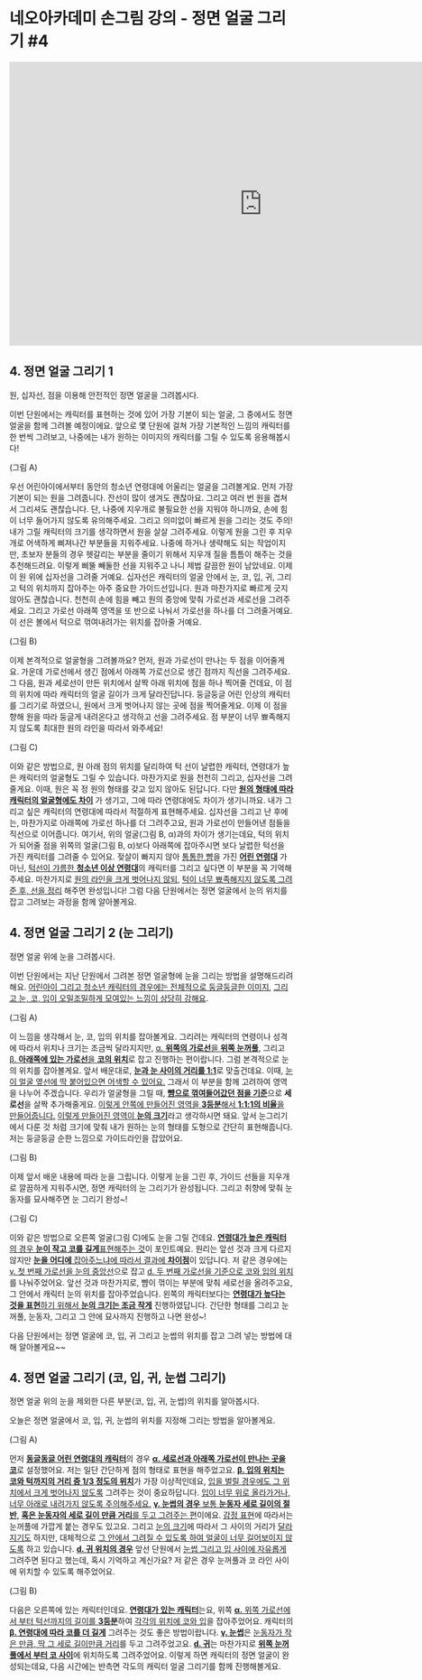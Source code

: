 # 네오아카데미 손그림 강의 - 정면 얼굴 그리기 #4
<iframe width="895" height="503" src="https://www.youtube.com/embed/rXUq6RBJ19M?list=PLmrVWPFHf_oG1Im06PQ7hAGe8cLjRr_b5" title="네오아카데미 손그림 강의 - 정면 얼굴 그리기 #4" frameborder="0" allow="accelerometer; autoplay; clipboard-write; encrypted-media; gyroscope; picture-in-picture" allowfullscreen></iframe>

## 4. 정면 얼굴 그리기 1
원, 십자선, 점을 이용해 안전적인 정면 얼굴을 그려봅시다.

이번 단원에서는 캐릭터를 표현하는 것에 있어 가장 기본이 되는 얼굴, 그 중에서도 정면 얼굴을 함께 그려볼 예정이에요. 앞으로 몇 단원에 걸쳐 가장 기본적인 느낌의 캐릭터를 한 번씩 그려보고, 나중에는 내가 원하는 이미지의 캐릭터를 그릴 수 있도록 응용해봅시다! 

(그림 A)

우선 어린아이에서부터 동안의 청소년 연령대에 어울리는 얼굴을 그려볼게요.
먼저 가장 기본이 되는 원을 그려줍니다. 잔선이 많이 생겨도 괜찮아요. 그리고 여러 번 원을 겹쳐서 그리셔도 괜찮습니다. 단, 나중에 지우개로 불필요한 선을 지워야 하니까요, 손에 힘이 너무 들어가지 않도록 유의해주세요. 그리고 의미없이 빠르게 원을 그리는 것도 주의! 내가 그릴 캐릭터의 크기를 생각하면서 원을 살살 그려주세요. 이렇게 원을 그린 후 지우개로 어색하게 삐져나간 부분들을 지워주세요. 나중에 하거나 생략해도 되는 작업이지만, 초보자 분들의 경우 헷갈리는 부분을 줄이기 위해서 지우개 질을 틈틈이 해주는 것을 추천해드려요. 이렇게 삐뚤 빼둘한 선을 지워주고 나니 제법 갈끔한 원이 남았네요. 이제 이 원 위에 십자선을 그려줄 거예요. 십자선은 캐릭터의 얼굴 안에서 눈, 코, 입, 귀, 그리고 턱의 위치까지 잡아주는 아주 중요한 가이드선입니다. 원과 마찬가지로 빠르게 긋지 않아도 괜찮습니다. 천천히 손에 힘을 빼고 원의 중앙에 맞춰 가로선과 세로선을 그려주세요. 그리고 가로선 아래쪽 영역을 또 반으로 나눠서 가로선을 하나를 더 그려줄거예요. 이 선은 볼에서 턱으로 꺾여내려가는 위치를 잡아줄 거예요.

(그림 B)

이제 본격적으로 얼굴형을 그려볼까요?
먼저, 원과 가로선이 만나는 두 점을 이어줄게요. 가운데 가로선에서 생긴 점에서 아래쪽 가로선으로 생긴 점까지 직선을 그려주세요. 그 다음, 원과 세로선이 만든 위치에서 살짝 아래 위치에 점을 하나 찍어줄 건데요, 이 점의 위치에 따라 캐릭터의 얼굴 길이가 크게 달라진답니다. 둥글둥글 어린 인상의 캐릭터를 그리기로 하였으니, 원에서 크게 벗어나지 않는 곳에 점을 찍어줄게요. 이제 이 점을 향해 원을 따라 둥글게 내려온다고 생각하고 선을 그려주세요. 점 부분이 너무 뾰족해지지 않도록 최대한 원의 라인을 따라서 와주세요! 

(그림 C)

이와 같은 방법으로, 원 아래 점의 위치를 달리하여 턱 선이 날렵한 캐릭터, 연령대가 높은 캐릭터의 얼굴형도 그릴 수 있습니다. 마찬가지로 원을 천천히 그리고, 십자선을 그려줄게요. 이때, 원은 꼭 정 원의 형태를 갖고 있지 않아도 된답니다. 다만 <u> **원의 형태에 따라** </u> **<u>캐릭터의 얼굴형에도 차이</u>** 가 생기고, 그에 따라 연령대에도 차이가 생기니까요. 내가 그리고 싶은 캐릭터의 연령대에 따라서 적절하게 표현해주세요. 십자선을 그리고 난 후에는, 마찬가지로 아래쪽에 가로선 하나를 더 그려주고요, 원과 가로선이 만들어낸 점들을 직선으로 이어줍니다. 여기서, 위의 얼굴(그림 B, α)과의 차이가 생기는데요, 턱의 위치가 되어줄 점을 위쪽의 얼굴(그림 B, α)보다 아래쪽에 잡아주시면 보다 날렵한 턱선을 가진 캐릭터를 그려줄 수 있어요. 젖살이 빠지지 않아 <u>통통한 뺨</u>을 가진 <u>**어린 연령대**</u> 가 아닌, <u>턱선이 갸름한 **청소년 이상 연령대**</u>의 캐릭터를 그리고 싶다면 이 부분을 꼭 기억해주세요. 마찬가지로 <u>원의 라인을 크게 벗어나지 않되</u>, <u>턱이 너무 뾰족해지지 않도록 그려준 후, 선을 정리</u> 해주면 완성입니다! 그럼 다음 단원에서는 정면 얼굴에서 눈의 위치를 잡고 그려보는 과정을 함께 알아볼게요.

## 4. 정면 얼굴 그리기 2 (눈 그리기)
정면 얼굴 위에 눈을 그려봅시다.

이번 단원에서는 지난 단원에서 그려본 정면 얼굴형에 눈을 그리는 방법을 설명해드리려 해요. <u>어린아이 그리고 청소년 캐릭터의 경우에는 전체적으로 둥글둥글한 이미지</u>, <u>그리고 눈, 코, 입이 오밀조밀하게 모여있는 느낌이 상당히 강해요</u>. 

(그림 A)

이 느낌을 생각해서 눈, 코, 입의 위치를 잡아볼게요. 그리려는 캐릭터의 연령이나 성격에 따라서 위치나 크기는 조금씩 달라지지만,  <u>α. **위쪽의 가로선**을 **위쪽 눈꺼풀**</u>, 그리고 <u>β. **아래쪽에 있는 가로선**을 **코의 위치**</u>로 잡고 진행하는 편이랍니다. 그럼 본격적으로 눈의 위치를 잡아볼게요. 앞서 배운대로, <u>**눈과 눈 사이의 거리를 1:1**</u>로 맞출건데요. 이때, <u>눈이 얼굴 옆선에 딱 붙어있으면 어색할 수 있어요.</u> 그래서 이 부분을 함께 고려하여 영역을 나누어 주겠습니다. 우리가 얼굴형을 그릴 때, <u>**뺨으로 꺾여들어갔던 점을 기준**</u>으로 **세로선**을 살짝 추가해줄게요. <u>이렇게 안쪽에 만들어진 영역을 **3등분**해서 **1:1:1의 비율**을 만들어줍니다.</u> <u>이렇게 만들어진 영역이 **눈의 크기**</u>라고 생각하시면 돼요. 앞서 눈그리기에서 다룬 것 처럼 크기에 맞춰 내가 원하는 눈의 형태를 도형으로 간단히 표현해줍니다. 저는 둥글둥글 순한 느낌으로 가이드라인을 잡았어요. 

(그림 B)

이제 앞서 배운 내용에 따라 눈을 그립니다. 이렇게 눈을 그린 후, 가이드 선들을 지우개로 깔끔하게 지워주시면, 정면 캐릭터의 눈 그리기가 완성됩니다. 그리고 취향에 맞춰 눈동자를 묘사해주면 눈 그리기 완성~!

(그림 C)

이와 같은 방법으로 오른쪽 얼굴(그림 C)에도 눈을 그릴 건데요.
<u>**연령대가 높은 캐릭터**의 경우 **눈이 작고 코를 길게**표현해주는 것</u>이 포인트예요. 원리는 앞선 것과 크게 다르지 않지만 <u>**눈을 어디에** 잡아주느냐에 따라서 결과에 **차이점**</u>이 있답니다. 저 같은 경우에는 <u>γ. 첫 번째 가로선을 눈의 중앙선</u>으로 잡고 <u>d. 두 번째 가로선을 기준으로 코와 입의 위치</u>를 나눠주었어요. 앞선 것과 마찬가지로, 뺨이 꺾이는 부분에 맞춰 세로선을 올려주고요, 그 안에서 캐릭터 눈의 위치를 잡아주었습니다. 왼쪽의 캐릭터보다는 <u>**연령대가 높다는 것을 표현**하기 위해서 **눈의 크기는 조금 작게**</u>  진행하였답니다. 간단한 형태를 그리고 눈꺼풀, 눈동자, 그리고 그 안에 묘사까지 진행하고 나면 완성~!

다음 단원에서는 정면 얼굴에 코, 입, 귀 그리고 눈썹의 위치를 잡고 그려 넣는 방법에 대해 알아볼게요~~


## 4. 정면 얼굴 그리기 (코, 입, 귀, 눈썹 그리기)
정면 얼굴 위의 눈을 제외한 다른 부분(코, 입, 귀, 눈썹)의 위치를 알아봅시다.

오늘은 정면 얼굴에서 코, 입, 귀, 눈썹의 위치를 지정해 그리는 방법을 알아볼게요.

(그림 A)

먼저 <u>**동글동글 어린 연령대의 캐릭터**</u>의 경우 <u>**α. 세로선과 아래쪽 가로선이 만나는 곳을 코**</u>로 설정했어요. 저는 일단 간단하게 점의 형태로 표현을 해주었고요. <u>**β. 입의 위치는 코와 턱까지의 거리 중 1/3 정도의 위치**</u>가 가장 이상적인데요, <u>입을 벌릴 경우에도 그 위치에서 크게 벗어나지 않도록</u> 그려주는 것이 중요하답니다. <u>입이 너무 위로 올라가거나, 너무 아래로 내려가지 않도록 주의해주세요.</u> <u>**γ. 눈썹의 경우** 보통 **눈동자 세로 길이의 절반**,</u> <u>**혹은 눈동자의 세로 길이 만큼 거리**를 두고 그려주는 편</u>이에요. <u>감정 표현</u>에 따라서는 눈꺼풀에 가깝게 붙는 경우도 있고요. 그리고 <u>눈의 크기</u>에 따라서 그 사이의 거리가 <u>달라지기도</u> 하지만, 대체적으로 <u>그 안에서 그려질 수 있도록 하여 얼굴이 너무 길어보이지 않도록</u> 하고 있습니다. <u>**d. 귀 위치의 경우**</u> 앞선 단원에서 <u>눈썹 그리고 입 사이에 자유롭게</u> 그려주면 된다고 했는데, 혹시 기억하고 계신가요? 저 같은 경우 눈꺼풀과 코 라인 사이에 위치할 수 있도록 해주었어요.

(그림 B) 

다음은 오른쪽에 있는 캐릭터인데요.
<u>**연령대가 있는 캐릭터**</u>는요, 위쪽 <u>**α.** 위쪽 가로선에서 부터 턱선까지의 길이를 **3등분**</u>하여 <u>각각의 위치에 코와 입</u>을 잡아주었어요. 캐릭터의 <u>**β. 연령대에 따라 코를 더 길게**</u> 그려주는 것도 좋은 방법이랍니다. <u>**γ. 눈썹**</u>은 <u>눈동자가 작은 만큼, 딱 그 세로 길이만큼 거리</u>를 두고 그려주었고요. <u>**d. 귀**</u>는 마찬가지로 <u>**위쪽 눈꺼풀에서 부터 코 사이**</u>에 위치하도록 그려주었어요. 이렇게 하면 캐릭터의 정면 얼굴이 완성되는데요, 다음 시간에는 반측면 각도의 캐릭터 얼굴 그리기를 함께 진행해볼게요.
